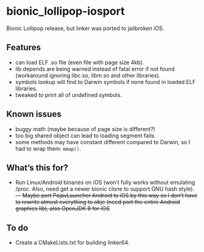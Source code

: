 # bionic_lollipop-iosport
Bionic Lollipop release, but linker was ported to jailbroken iOS.

## Features
- can load ELF .so file (even file with page size 4kb).
- lib depends are being warned instead of fatal error if not found (workaround ignoring libc.so, libm.so and other libraries).
- symbols lookup will find to Darwin symbols if none found in loaded ELF libraries.
- tweaked to print all of undefined symbols.

## Known issues
- buggy math (maybe because of page size is different?)
- too big shared object can lead to loading segment fails.
- some methods may have constant different compared to Darwin, so I had to wrap them: `mmap()`.

## What’s this for?
- Run Linux/Android binaries on iOS (won’t fully works without emulating /proc. Also, need get a newer bionic clone to support GNU hash style).
— ~~Maybe port PojavLauncher Android to iOS  by this way so I don’t have to rewrite almost everything to objc (need port the entire Android graphics lib), also OpenJDK 8 for iOS~~

## To do
- Create a CMakeLists.txt for building linker64.
